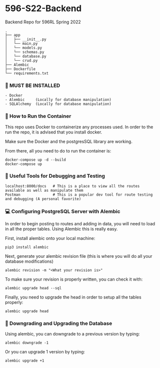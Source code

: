 # 596-S22-Backend
Backend Repo for 596RL Spring 2022
```
.
├── app
│   ├── __init__.py
│   └── main.py
│   └── models.py
│   └── schemas.py
│   └── database.py
│   └── crud.py
├── Alembic
├── Dockerfile
└── requirements.txt
```

### 👾 MUST BE INSTALLED
```
- Docker
- Alembic     (Locally for database manipulation)
- SQLAlchemy  (Locally for database manipulation)
```

### 🚀 How to Run the Container

This repo uses Docker to containerize any processes used. In order to the run the repo, it is advised that you install docker.

Make sure the Docker and the postgresSQL library are working.

From there, all you need to do to run the container is:
```
docker-compose up -d --build
docker-compose up
```

### 🧪 Useful Tools for Debugging and Testing
```
localhost:8000/docs   # This is a place to view all the routes available as well as manipulate them
Postman               # This is a popular dev tool for route testing and debugging (A personal favorite)
```

### 💻 Configuring PostgreSQL Server with Alembic
In order to begin posting to routes and adding in data, you will need to load in all the proper tables. Using Alembic this is really easy.

First, install alembic onto your local machine:
```
pip3 install alembic
```

Next, generate your alembic revision file (this is where you will do all your database modifications)
```
alembic revision -m "<What your revision is>"
```

To make sure your revision is properly written, you can check it with:
```
alembic upgrade head --sql
```

Finally, you need to upgrade the head in order to setup all the tables properly:
```
alembic upgrade head
```

### 💽 Downgrading and Upgrading the Database
Using alembic, you can downgrade to a previous version by typing:
```
alembic downgrade -1
```

Or you can upgrade 1 version by typing:
```
alembic upgrade +1
```
